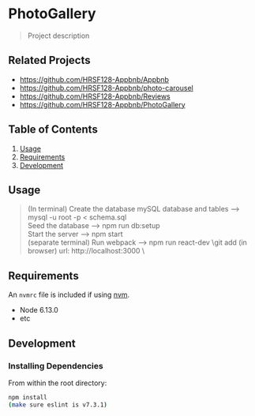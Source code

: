 # PhotoGallery

> Project description

## Related Projects

  - https://github.com/HRSF128-Appbnb/Appbnb
  - https://github.com/HRSF128-Appbnb/photo-carousel
  - https://github.com/HRSF128-Appbnb/Reviews
  - https://github.com/HRSF128-Appbnb/PhotoGallery


## Table of Contents

1. [Usage](#Usage)
1. [Requirements](#requirements)
1. [Development](#development)

## Usage

> (In terminal) Create the database mySQL database and tables --> mysql -u root -p < schema.sql \
> Seed the database --> npm run db:setup \
> Start the server --> npm start \
> (separate terminal) Run webpack --> npm run react-dev \git add
> (in browser) url: http://localhost:3000 \

## Requirements

An `nvmrc` file is included if using [nvm](https://github.com/creationix/nvm).

- Node 6.13.0
- etc

## Development

### Installing Dependencies

From within the root directory:

```sh
npm install
(make sure eslint is v7.3.1)
```